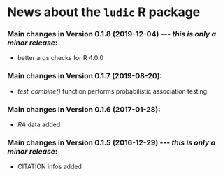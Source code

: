 # News about the `ludic` R package


### Main changes in Version 0.1.8 (2019-12-04) --- *this is only a minor release*:

* better args checks for R 4.0.0

### Main changes in Version 0.1.7 (2019-08-20):

* *test_combine()* function performs probabilistic association testing  


### Main changes in Version 0.1.6 (2017-01-28):

* *RA* data added  


### Main changes in Version 0.1.5 (2016-12-29) --- *this is only a minor release*:

* CITATION infos added
